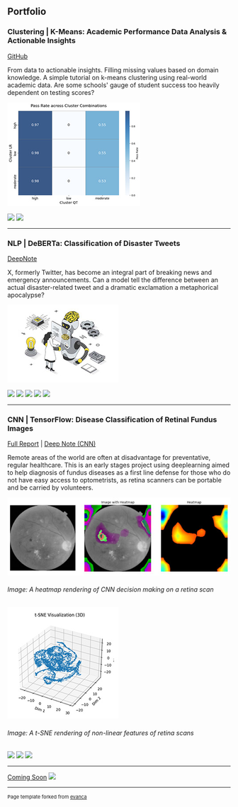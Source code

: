 ## Portfolio


### Clustering | K-Means: Academic Performance Data Analysis & Actionable Insights

<a href="https://github.com/seanlv11/progress/blob/8f8a086d1e8de06ea8e6fd4b1d89b353957eaff2/KMeans_Student_Analysis.ipynb">GitHub </a>


From data to actionable insights. Filling missing values based on domain knowledge. A simple tutorial on k-means clustering using real-world academic data. Are some schools' gauge of student success too heavily dependent on testing scores?


<img src="images/kMeans_heatmap.jpg?raw=true"/>


[![](https://img.shields.io/badge/Python-white?logo=Python)](#) [![](https://img.shields.io/badge/Jupyter-white?logo=Jupyter)](#) 

---


### NLP | DeBERTa: Classification of Disaster Tweets

<a href="https://deepnote.com/workspace/seanlv-e5b5ce69-9533-45e7-8bc1-c6a9fd860161/project/Disaster-Tweets-d54e63a1-6298-432b-a1e4-46213abe9ea2/notebook/nlp-disaster-tweets-with-huggingface-transformers-2-c6e5e4c700aa4a6fafd00e847e01000a">DeepNote </a>


X, formerly Twitter, has become an integral part of breaking news and emergency announcements. Can a model tell the difference between an actual disaster-related tweet 
and a dramatic exclamation a metaphorical apocalypse?


<img src="images/deberta_small.jpg?raw=true"/>


[![](https://img.shields.io/badge/Python-white?logo=Python)](#) [![](https://img.shields.io/badge/Jupyter-white?logo=Jupyter)](#) [![](https://img.shields.io/badge/PyTorch-white?logo=pytorch)](#) [![](https://img.shields.io/badge/X(Twitter)-white?logo=X)](#) [![](https://img.shields.io/badge/HuggingFace_Transformers-white?logo=huggingface)](#)


---


### CNN | TensorFlow: Disease Classification of Retinal Fundus Images
<a href="https://docs.google.com/document/d/1ZOgKTWLeC8clTZS8VpGSHrENRl19v0Lo-XwTLisXA7o/edit?usp=sharing">Full Report</a> | <a href="https://deepnote.com/workspace/seanlv-e5b5ce69-9533-45e7-8bc1-c6a9fd860161/project/Disaster-Tweets-d54e63a1-6298-432b-a1e4-46213abe9ea2/notebook/6.%20SL%20%E2%80%93%20CNNs%20(Sean)-40fc728a91ec49b5afd22cafdfa05fbf">Deep Note (CNN)</a>



Remote areas of the world are often at disadvantage for preventative, regular healthcare. This is an early stages project using deeplearning aimed to help diagnosis of fundus
diseases as a first line defense for those who do not have easy access to optometrists, as retina scanners can be portable and be carried by volunteers.


<img src="images/heatmap.jpg"/>

###### Image: A heatmap rendering of CNN decision making on a retina scan


<img src="images/tsne_3d.jpg"/>

###### Image: A t-SNE rendering of non-linear features of retina scans

[![](https://img.shields.io/badge/Python-white?logo=Python)](#) [![](https://img.shields.io/badge/TensorFlow-white?logo=TensorFlow)](#) [![](https://img.shields.io/badge/PyTorch-white?logo=pytorch)](#)



---
[Coming Soon](http://example.com/)
<img src="images/dummy_thumbnail.jpg?raw=true"/>




---
<p style="font-size:11px">Page template forked from <a href="https://github.com/evanca/quick-portfolio">evanca</a></p>
<!-- Remove above link if you don't want to attibute -->
